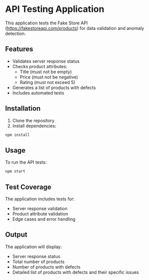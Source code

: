 # API Testing Application

This application tests the Fake Store API (https://fakestoreapi.com/products) for data validation and anomaly detection.

## Features

- Validates server response status
- Checks product attributes:
  - Title (must not be empty)
  - Price (must not be negative)
  - Rating (must not exceed 5)
- Generates a list of products with defects
- Includes automated tests

## Installation

1. Clone the repository
2. Install dependencies:
```bash
npm install
```

## Usage

To run the API tests:
```bash
npm start
```
## Test Coverage

The application includes tests for:
- Server response validation
- Product attribute validation
- Edge cases and error handling

## Output

The application will display:
- Server response status
- Total number of products
- Number of products with defects
- Detailed list of products with defects and their specific issues
